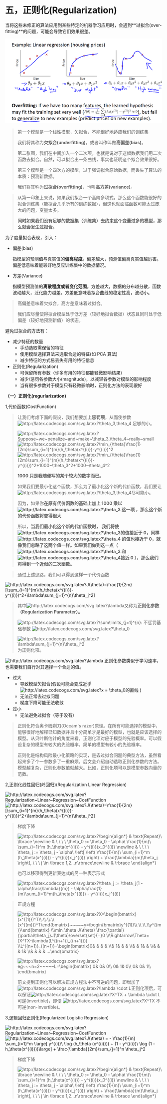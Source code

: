 # 五，正则化(Regularization)

当将这些未修正的算法应用到某些特定的机器学习应用时，会遇到**过拟合(over-fitting)**的问题，可能会导致它们效果很差。

![过拟合](https://raw.githubusercontent.com/hoshiki-elmea/MachineLearning-AndrewNG-NoteBook/main/Images/overfitting.jpg)

> 第一个模型是一个线性模型，欠拟合，不能很好地适应我们的训练集
>
> 我们将其称为**欠拟合(underfitting)**，或者叫作叫做**高偏差(bias)**。
>
> 第二张图，我们在中间加入一个二次项，也就是说对于这幅数据我们用二次函数去拟合。自然，可以拟合出一条曲线，事实也证明这个拟合效果很好。
>
> 第三个模型是一个四次方的模型，过于强调拟合原始数据，而丢失了算法的本质：预测新数据。
>
> 我们将其称为**过拟合(overfitting)**，也叫**高方差(variance)**。

>从第一印象上来说，如果我们拟合一个高阶多项式，那么这个函数能很好的拟合训练集（能拟合几乎所有的训练数据），但这也就面临函数可能太过庞大的问题，变量太多。
>
>**同时如果我们没有足够的数据集（训练集）去约束这个变量过多的模型，那么就会发生过拟合。**

为了度量拟合表现，引入：

- 偏差(bias)

  指模型的预测值与真实值的**偏离程度**。偏差越大，预测值偏离真实值越厉害。偏差低意味着能较好地反应训练集中的数据情况。

- 方差(Variance)

  指模型预测值的**离散程度或者变化范围**。方差越大，数据的分布越分散，函数波动越大，泛化能力越差。方差低意味着拟合曲线的稳定性高，波动小。

> 高偏差意味着欠拟合，高方差意味着过拟合。
>
> 我们应尽量使得拟合模型处于低方差（较好地拟合数据）状态且同时处于低偏差（较好地预测新值）的状态。

避免过拟合的方法有：

- 减少特征的数量
  - 手动选取需保留的特征
  - 使用模型选择算法来选取合适的特征(如 PCA 算法)
  - 减少特征的方式易丢失有用的特征信息
- 正则化(Regularization)
  - 可保留所有参数（许多有用的特征都能轻微影响结果）
  - 减少/惩罚各参数大小(magnitude)，以减轻各参数对模型的影响程度
  - 当有很多参数对于模型只有轻微影响时，正则化方法的表现很好

**（一）正则化(regurlarization)**

1,代价函数(CostFunction)

> 让我们考虑下面的假设，我们想要加上**惩罚项**，从而使参数<img src="http://latex.codecogs.com/svg.latex?\theta_3,\theta_4" title="http://latex.codecogs.com/svg.latex?\theta_3,theta_4" /> 足够的小。
>
> <img src="http://latex.codecogs.com/svg.latex?Suppose~we~penalize~and~make~\theta_3,\theta_4~really~small" title="http://latex.codecogs.com/svg.latex?Suppose~we~penalize~and~make~\theta_3,\theta_4~really~small" />
>
> <img  src="http://latex.codecogs.com/svg.latex?\min_{\theta}\frac{1}{2m}\sum_{i=1}^{m}(h_\theta(x^{(i)})-y^{(i)})^2"   title="http://latex.codecogs.com/svg.latex?\min_{\theta}\frac{1}{2m}\sum_{i=1}^{m}(h_\theta(x^{(i)})-y^{(i)})^2"  />
>
> <img src="http://latex.codecogs.com/svg.latex?\min_{\theta}\frac{1}{2m}\sum_{i=1}^{m}(h_\theta(x^{(i)})-y^{(i)})^2+1000~\theta_3^2+1000~\theta_4^2" title="http://latex.codecogs.com/svg.latex?\min_{\theta}\frac{1}{2m}\sum_{i=1}^{m}(h_\theta(x^{(i)})-y^{(i)})^2+1000~\theta_3^2+1000~\theta_4^2" />
>
> **1000 只是我随便写的某个较大的数字而已。**
>
> 如果我们要最小化这个函数，那么为了最小化这个新的代价函数，我们要让<img src="http://latex.codecogs.com/svg.latex?\theta_3,\theta_4" title="http://latex.codecogs.com/svg.latex?\theta_3,theta_4" />尽可能小。
>
> 因为，如果你**在原有代价函数的基础上加上 1000 乘以<img src="http://latex.codecogs.com/svg.latex?\theta_3" title="http://latex.codecogs.com/svg.latex?\theta_3" /> 这一项 ，那么这个新的代价函数将变得很大**
>
> 所以，**当我们最小化这个新的代价函数时， 我们将使 <img src="http://latex.codecogs.com/svg.latex?\theta_3" title="http://latex.codecogs.com/svg.latex?\theta_3" />的值接近于 0，同样<img src="http://latex.codecogs.com/svg.latex?\theta_4" title="http://latex.codecogs.com/svg.latex?\theta_4" /> 的值也接近于 0，就像我们忽略了这两个值一样。如果我们做到这一点（<img src="http://latex.codecogs.com/svg.latex?\theta_3" title="http://latex.codecogs.com/svg.latex?\theta_3" /> 和 <img src="http://latex.codecogs.com/svg.latex?\theta_4" title="http://latex.codecogs.com/svg.latex?\theta_4" />接近 0 ），那么我们将得到一个近似的二次函数。**

> 通过上述思路，我们可以得到这样一个代价函数

<img src="http://latex.codecogs.com/svg.latex?J(\theta)=\frac{1}{2m}[\sum_{i=1}^{m}(h_\theta(x^{(i)})-y^{(i)})^2+\lambda\sum_{j=1}^{n}\theta_j^2]" title="http://latex.codecogs.com/svg.latex?J(\theta)=\frac{1}{2m}[\sum_{i=1}^{m}(h_\theta(x^{(i)})-y^{(i)})^2+\lambda\sum_{j=1}^{n}\theta_j^2]" />

> 其中<img src="http://latex.codecogs.com/svg.latex?\lambda" title="http://latex.codecogs.com/svg.latex?\lambda" />又称为**正则化参数（Regularization Parameter）。** 
>
> <img src="http://latex.codecogs.com/svg.latex?\sum\limits_{j=1}^{n}" title="http://latex.codecogs.com/svg.latex?\sum\limits_{j=1}^{n}" />: 不惩罚基础参数 <img src="http://latex.codecogs.com/svg.latex?\theta_0" title="http://latex.codecogs.com/svg.latex?\theta_0" />
>
> <img src="http://latex.codecogs.com/svg.latex?\lambda\sum_{j=1}^{n}\theta_j^2" title="http://latex.codecogs.com/svg.latex?\lambda\sum_{j=1}^{n}\theta_j^2" />为正则化项。

<img src="http://latex.codecogs.com/svg.latex?\lambda" title="http://latex.codecogs.com/svg.latex?\lambda" /> 正则化参数类似于学习速率，也需要我们自行对其选择一个合适的值。

- 过大
  - 导致模型欠拟合(假设可能会变成近乎<img src="http://latex.codecogs.com/svg.latex?x = \theta_0" title="http://latex.codecogs.com/svg.latex?x = \theta_0" />的直线 )
  - 无法正常去过拟问题
  - 梯度下降可能无法收敛
- 过小
  - 无法避免过拟合（等于没有）

> 正则化符合奥卡姆剃刀(Occam's  razor)原理。在所有可能选择的模型中，能够很好地解释已知数据并且十分简单才是最好的模型，也就是应该选择的模型。从贝叶斯估计的角度来看，正则化项对应于模型的先验概率。可以假设复杂的模型有较大的先验概率，简单的模型有较小的先验概率。
>
> 正则化是结构风险最小化策略的实现，是去过拟合问题的典型方法，虽然看起来多了个一参数多了一重麻烦，后文会介绍自动选取正则化参数的方法。模型越复杂，正则化参数值就越大。比如，正则化项可以是模型参数向量的范数。

2,正则化线性回归(岭回归)(Regularization Linear Regression)

<img src="http://latex.codecogs.com/svg.latex?Regularization~Linear~Regression~CostFunction" title="http://latex.codecogs.com/svg.latex?Regularization~Linear~Regression~CostFunction" />

<img src="http://latex.codecogs.com/svg.latex?J(\theta)=\frac{1}{2m}[\sum_{i=1}^{m}(h_\theta(x^{(i)})-y^{(i)})^2+\lambda\sum_{j=1}^{n}\theta_j^2]" title="http://latex.codecogs.com/svg.latex?J(\theta)=\frac{1}{2m}[\sum_{i=1}^{m}(h_\theta(x^{(i)})-y^{(i)})^2+\lambda\sum_{j=1}^{n}\theta_j^2]" />

> 梯度下降
>
> <img src="http://latex.codecogs.com/svg.latex?\begin{align*} & \text{Repeat}\ \lbrace \newline & \ \ \ \  \theta_0 := \theta_0 - \alpha\ \frac{1}{m}\ \sum_{i=1}^m  (h_\theta(x^{(i)}) - y^{(i)})x_0^{(i)} \newline & \ \ \ \ \theta_j  := \theta_j - \alpha\ \left[ \left( \frac{1}{m}\ \sum_{i=1}^m  (h_\theta(x^{(i)}) - y^{(i)})x_j^{(i)} \right) +  \frac{\lambda}{m}\theta_j \right], \ \ \ j \in \lbrace  1,2...n\rbrace\newline & \rbrace \end{align*}" title="http://latex.codecogs.com/svg.latex?\begin{align*} & \text{Repeat}\ \lbrace \newline & \ \ \ \  \theta_0 := \theta_0 - \alpha\ \frac{1}{m}\ \sum_{i=1}^m  (h_\theta(x^{(i)}) - y^{(i)})x_0^{(i)} \newline & \ \ \ \ \theta_j  := \theta_j - \alpha\ \left[ \left( \frac{1}{m}\ \sum_{i=1}^m  (h_\theta(x^{(i)}) - y^{(i)})x_j^{(i)} \right) +  \frac{\lambda}{m}\theta_j \right], \ \ \ j \in \lbrace  1,2...n\rbrace\newline & \rbrace \end{align*}" />
>
> 也可以移项得到更新表达式的另一种表示形式
>
> <img src="http://latex.codecogs.com/svg.latex?\theta_j := \theta_j(1 - \alpha\frac{\lambda}{m}) - \alpha\frac{1}{m}\sum_{i=1}^m(h_\theta(x^{(i)}) - y^{(i)})x_j^{(i)}" title="http://latex.codecogs.com/svg.latex?\theta_j := \theta_j(1 - \alpha\frac{\lambda}{m}) - \alpha\frac{1}{m}\sum_{i=1}^m(h_\theta(x^{(i)}) - y^{(i)})x_j^{(i)}" />

> 正规方程
>
> <img src="http://latex.codecogs.com/svg.latex?X=\begin{bmatrix}(x^{(1)})^T\\.\\.\\.\\(x^{(m)})^T\end{bmatrix}~~~~~y=\begin{bmatrix}y^{(1)}\\.\\.\\.\\y^{(m)}\end{bmatrix}
> \\\min_\theta J(\theta)
> \frac{\partial}{\partial\theta_j}J(\theta)\overset{set}{=}0
> \\\Rightarrow\Theta=(X^TX-\lambda(L^{(n+1)}_{(n+1)}))
> \\L^{(n+1)}_{(n+1)}=\begin{bmatrix}0&  &  &  &  \\& 1&  &  &  \\&  & 1&  &  \\&  &  & 1&  \\&  &  &  & ...\end{bmatrix}" title="http://latex.codecogs.com/svg.latex?X=\begin{bmatrix}(x^{(1)})^T\\.\\.\\.\\(x^{(m)})^T\end{bmatrix}~~~~~y=\begin{bmatrix}y^{(1)}\\.\\.\\.\\y^{(m)}\end{bmatrix}
> \\\min_\theta J(\theta)
> \frac{\partial}{\partial\theta_j}J(\theta)\overset{set}{=}0
> \\\Rightarrow\Theta=(X^TX-\lambda(L^{(n+1)}_{(n+1)}))
> \\L^{(n+1)}_{(n+1)}=\begin{bmatrix}0&  &  &  &  \\& 1&  &  &  \\&  & 1&  &  \\&  &  & 1&  \\&  &  &  & ...\end{bmatrix}" />
>
> 
>
> <img src="http://latex.codecogs.com/svg.latex?eg~~~n=2~~~~~L=\begin{bmatrix} 0&  0&  0\\ 0&  1&  0\\ 0&  0&  1\\ \end{bmatrix}" title="http://latex.codecogs.com/svg.latex?eg~~~n=2~~~~~L=\begin{bmatrix} 0&  0&  0\\ 0&  1&  0\\ 0&  0&  1\\ \end{bmatrix}" />
>
> 前文提到正则化可以解决正规方程法中不可逆的问题，即增加了 <img src="http://latex.codecogs.com/svg.latex?\lambda \cdot L" title="http://latex.codecogs.com/svg.latex?\lambda \cdot L" />正则化项后，可以保证<img src="http://latex.codecogs.com/svg.latex?X^TX + \lambda \cdot L" title="http://latex.codecogs.com/svg.latex?X^TX + \lambda \cdot L" />可逆(invertible)，即便 <img src="http://latex.codecogs.com/svg.latex?X^TX" title="http://latex.codecogs.com/svg.latex?X^TX" /> 不可逆(non-invertible)。

3,逻辑回归正则化(Regularized Logistic Regression)

<img src="http://latex.codecogs.com/svg.latex?Regularization~Logistic~Regression~CostFunction" title="http://latex.codecogs.com/svg.latex?Regularization~Linear~Regression~CostFunction" />

<img src="http://latex.codecogs.com/svg.latex?J(\theta) = - \frac{1}{m} \sum_{i=1}^m \large[ y^{(i)}\ \log (h_\theta (x^{(i)})) + (1 - y^{(i)})\ \log (1 - h_\theta(x^{(i)}))\large] + \frac{\lambda}{2m}\sum_{j=1}^n \theta_j^2" title="http://latex.codecogs.com/svg.latex?J(\theta) = - \frac{1}{m} \sum_{i=1}^m \large[ y^{(i)}\ \log (h_\theta (x^{(i)})) + (1 - y^{(i)})\ \log (1 - h_\theta(x^{(i)}))\large] + \frac{\lambda}{2m}\sum_{j=1}^n \theta_j^2" />



> 梯度下降
>
> <img src="http://latex.codecogs.com/svg.latex?\begin{align*} & \text{Repeat}\ \lbrace \newline & \ \ \ \  \theta_0 := \theta_0 - \alpha\ \frac{1}{m}\ \sum_{i=1}^m  (h_\theta(x^{(i)}) - y^{(i)})x_0^{(i)} \newline & \ \ \ \ \theta_j  := \theta_j - \alpha\ \left[ \left( \frac{1}{m}\ \sum_{i=1}^m  (h_\theta(x^{(i)}) - y^{(i)})x_j^{(i)} \right) +  \frac{\lambda}{m}\theta_j \right], \ \ \ j \in \lbrace  1,2...n\rbrace\newline & \rbrace \end{align*}" title="http://latex.codecogs.com/svg.latex?\begin{align*} & \text{Repeat}\ \lbrace \newline & \ \ \ \  \theta_0 := \theta_0 - \alpha\ \frac{1}{m}\ \sum_{i=1}^m  (h_\theta(x^{(i)}) - y^{(i)})x_0^{(i)} \newline & \ \ \ \ \theta_j  := \theta_j - \alpha\ \left[ \left( \frac{1}{m}\ \sum_{i=1}^m  (h_\theta(x^{(i)}) - y^{(i)})x_j^{(i)} \right) +  \frac{\lambda}{m}\theta_j \right], \ \ \ j \in \lbrace  1,2...n\rbrace\newline & \rbrace \end{align*}" />

